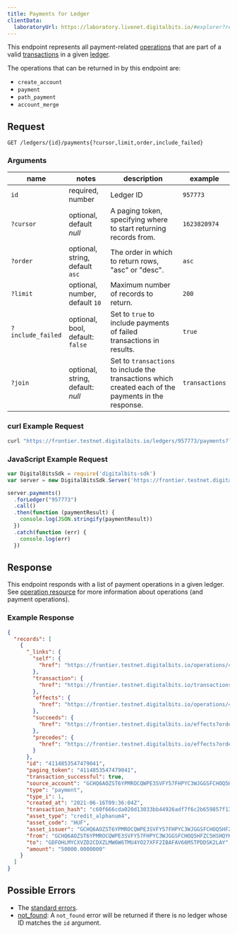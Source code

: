 ```yaml
---
title: Payments for Ledger
clientData:
  laboratoryUrl: https://laboratory.livenet.digitalbits.io/#explorer?resource=payments&endpoint=for_ledger
---
```


This endpoint represents all payment-related [operations](../resources/operation.md) that are part
of a valid [transactions](../resources/transaction.md) in a given [ledger](../resources/ledger.md).

The operations that can be returned in by this endpoint are:

- `create_account`
- `payment`
- `path_payment`
- `account_merge`

## Request

```
GET /ledgers/{id}/payments{?cursor,limit,order,include_failed}
```

### Arguments

|  name  |  notes  | description | example |
| ------ | ------- | ----------- | ------- |
| `id` | required, number | Ledger ID | `957773` |
| `?cursor` | optional, default _null_ | A paging token, specifying where to start returning records from. | `1623820974` |
| `?order`  | optional, string, default `asc` | The order in which to return rows, "asc" or "desc". | `asc` |
| `?limit`  | optional, number, default `10` | Maximum number of records to return. | `200` |
| `?include_failed` | optional, bool, default: `false` | Set to `true` to include payments of failed transactions in results. | `true` |
| `?join` | optional, string, default: _null_ | Set to `transactions` to include the transactions which created each of the payments in the response. | `transactions` |

### curl Example Request

```sh
curl "https://frontier.testnet.digitalbits.io/ledgers/957773/payments?limit=1"
```

### JavaScript Example Request

```javascript
var DigitalBitsSdk = require('digitalbits-sdk')
var server = new DigitalBitsSdk.Server('https://frontier.testnet.digitalbits.io');

server.payments()
  .forLedger("957773")
  .call()
  .then(function (paymentResult) {
    console.log(JSON.stringify(paymentResult))
  })
  .catch(function (err) {
    console.log(err)
  })
```

## Response

This endpoint responds with a list of payment operations in a given ledger. See [operation
resource](../resources/operation.md) for more information about operations (and payment
operations).

### Example Response

```json
{
  "records": [
    {
      "_links": {
        "self": {
          "href": "https://frontier.testnet.digitalbits.io/operations/4114853547479041"
        },
        "transaction": {
          "href": "https://frontier.testnet.digitalbits.io/transactions/c60f666cda020d13033bb44926adf7f6c2b659857f13959e3988351055c0b52f"
        },
        "effects": {
          "href": "https://frontier.testnet.digitalbits.io/operations/4114853547479041/effects"
        },
        "succeeds": {
          "href": "https://frontier.testnet.digitalbits.io/effects?order=desc&cursor=4114853547479041"
        },
        "precedes": {
          "href": "https://frontier.testnet.digitalbits.io/effects?order=asc&cursor=4114853547479041"
        }
      },
      "id": "4114853547479041",
      "paging_token": "4114853547479041",
      "transaction_successful": true,
      "source_account": "GCHQ6AOZST6YPMROCQWPE3SVFY57FHPYC3WJGGSFCHOQ5HFZC5HSHQYK",
      "type": "payment",
      "type_i": 1,
      "created_at": "2021-06-16T09:36:04Z",
      "transaction_hash": "c60f666cda020d13033bb44926adf7f6c2b659857f13959e3988351055c0b52f",
      "asset_type": "credit_alphanum4",
      "asset_code": "HUF",
      "asset_issuer": "GCHQ6AOZST6YPMROCQWPE3SVFY57FHPYC3WJGGSFCHOQ5HFZC5HSHQYK",
      "from": "GCHQ6AOZST6YPMROCQWPE3SVFY57FHPYC3WJGGSFCHOQ5HFZC5HSHQYK",
      "to": "GDFOHLMYCXVZD2CDXZLMW6W6TMU4YO27XFF2IBAFAV66MSTPDDSK2LAY",
      "amount": "50000.0000000"
    }
  ]
}
```

## Possible Errors

- The [standard errors](../errors.md#standard-errors).
- [not_found](../errors/not-found.md): A `not_found` error will be returned if there is no ledger whose ID matches the `id` argument.
